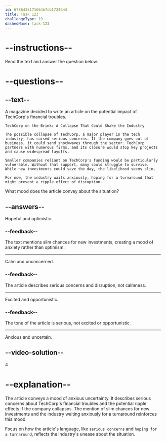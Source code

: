 ```yaml
---
id: 6786435171664b7cb1724644
title: Task 123
challengeType: 19
dashedName: task-123
---
```


<!-- READING -->

# --instructions--

Read the text and answer the question below.

# --questions--

## --text--

A magazine decided to write an article on the potential impact of TechCorp's financial troubles.  

`TechCorp on the Brink: A Collapse That Could Shake the Industry`

`The possible collapse of TechCorp, a major player in the tech industry, has raised serious concerns. If the company goes out of business, it could send shockwaves through the sector. TechCorp partners with numerous firms, and its closure would stop key projects and cause widespread layoffs.`

`Smaller companies reliant on TechCorp's funding would be particularly vulnerable. Without that support, many could struggle to survive. While new investments could save the day, the likelihood seems slim.`

`For now, the industry waits anxiously, hoping for a turnaround that might prevent a ripple effect of disruption.`

What mood does the article convey about the situation?

## --answers--

Hopeful and optimistic.

### --feedback--

The text mentions slim chances for new investments, creating a mood of anxiety rather than optimism.

---

Calm and unconcerned.

### --feedback--

The article describes serious concerns and disruption, not calmness.

---

Excited and opportunistic.

### --feedback--

The tone of the article is serious, not excited or opportunistic.

---

Anxious and uncertain.

## --video-solution--

4

# --explanation--

The article conveys a mood of anxious uncertainty. It describes serious concerns about TechCorp's financial troubles and the potential ripple effects if the company collapses. The mention of slim chances for new investments and the industry waiting anxiously for a turnaround reinforces this mood.

Focus on how the article's language, like `serious concerns` and `hoping for a turnaround`, reflects the industry's unease about the situation.
